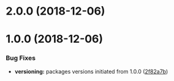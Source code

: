 <a name="2.0.0"></a>
# 2.0.0 (2018-12-06)



<a name="1.0.0"></a>
# 1.0.0 (2018-12-06)


### Bug Fixes

* **versioning:** packages versions initiated from 1.0.0 ([2f82a7b](https://github.com/BlueBaseJS/cli/commit/2f82a7b))



